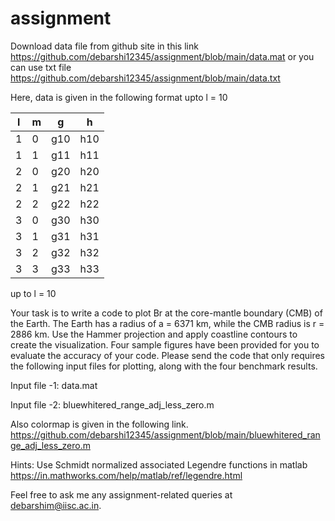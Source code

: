# assignment


Download data file from github site in this link
https://github.com/debarshi12345/assignment/blob/main/data.mat
or you can use txt file
https://github.com/debarshi12345/assignment/blob/main/data.txt



Here, data is given in the following format upto l = 10

| l | m |   g | h   |
| --| --| --  | --  |
| 1 | 0 | g10 | h10 |
| 1 | 1 | g11 | h11 |
| 2 | 0 | g20 | h20 |
| 2 | 1 | g21 | h21 |
| 2 | 2 | g22 | h22 |
| 3 | 0 | g30 | h30 |
| 3 | 1 | g31 | h31 |
| 3 | 2 | g32 | h32 |
| 3 | 3 | g33 | h33 |

up to l = 10


Your task is to write a code to plot Br at the core-mantle boundary (CMB) of the Earth.
The Earth has a radius of a = 6371 km, while the CMB radius is r = 2886 km. Use the Hammer
projection and apply coastline contours to create the visualization. Four sample figures have
been provided for you to evaluate the accuracy of your code.
Please send the code that only requires the following input files for plotting, along with the
four benchmark results.


Input file -1: data.mat

Input file -2: bluewhitered_range_adj_less_zero.m


Also colormap is given in the following link.
https://github.com/debarshi12345/assignment/blob/main/bluewhitered_range_adj_less_zero.m


Hints: Use Schmidt normalized associated Legendre functions in matlab
https://in.mathworks.com/help/matlab/ref/legendre.html

Feel free to ask me any assignment-related queries at debarshim@iisc.ac.in.
